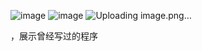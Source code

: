 ![image](https://github.com/user-attachments/assets/ce53716b-4525-40b6-8d4a-e81bc086dc22)
![image](https://github.com/user-attachments/assets/91573341-88df-45ce-9c8b-70590ffc88fa)
![Uploading image.png…]()


，展示曾经写过的程序
